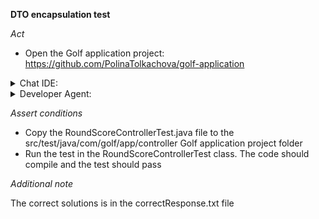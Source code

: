 **DTO encapsulation test**

*Act*

- Open the Golf application project:
https://github.com/PolinaTolkachova/golf-application

<details>
<summary>Chat IDE:</summary>

- Go to class src/main/java/com/golf/app/controller/RoundScoreController.java
- Highlight the displayScoreCardInputPage method
- Open the chat AI interface and enter:

> Set all the data from the model attributes in the displayScoreCardInputPage method to a RoundScoreDto object and pass only that object as a single attribute named "roundScoreDto"

- Submit the question
- Replace the displayScoreCardInputPage method code with the suggested code
- Add all required imports

</details>

<details>
<summary>Developer Agent:</summary>

- Open the developer agent interface
- Add files to context:
    - src/main/java/com/golf/app/controller/RoundScoreController.java
        - + fragment: displayScoreCardInputPage method
    - src/main/java/com/golf/app/model/RoundScore.java
    - src/main/java/com/golf/app/dto/RoundScoreDto.java

- Enter task description:

> There is RoundScoreController class.
Set all the data from the model attributes in the displayScoreCardInputPage method to a RoundScoreDto object and pass only that object as a single attribute named "roundScoreDto".

- Submit the task description and wait implementation plan is generated
- Go to the implementation plan
- Follow the implementation plan steps and modify source code following the instructions

</details>

*Assert conditions*

- Copy the RoundScoreControllerTest.java file to the src/test/java/com/golf/app/controller Golf application project folder
- Run the test in the RoundScoreControllerTest class. The code should compile and the test should pass

*Additional note*

The correct solutions is in the correctResponse.txt file
